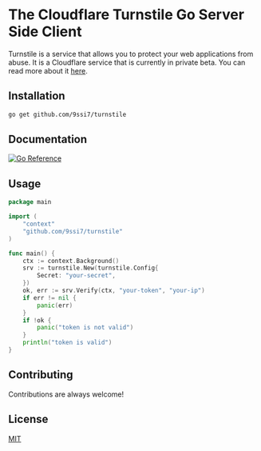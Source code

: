# The Cloudflare Turnstile Go Server Side Client

Turnstile is a service that allows you to protect your web applications from abuse. It is a Cloudflare service that is currently in private beta. You can read more about it [here](https://developers.cloudflare.com/turnstile/).

## Installation

```bash
go get github.com/9ssi7/turnstile
```

## Documentation

[![Go Reference](https://pkg.go.dev/badge/github.com/9ssi7/turnstile.svg)](https://pkg.go.dev/github.com/9ssi7/turnstile)

## Usage

```go
package main

import (
    "context"
    "github.com/9ssi7/turnstile"
)

func main() {
    ctx := context.Background()
    srv := turnstile.New(turnstile.Config{
        Secret: "your-secret",
    })
    ok, err := srv.Verify(ctx, "your-token", "your-ip")
    if err != nil {
        panic(err)
    }
    if !ok {
        panic("token is not valid")
    }
    println("token is valid")
}
```

## Contributing

Contributions are always welcome!

## License

[MIT](https://choosealicense.com/licenses/mit/)
